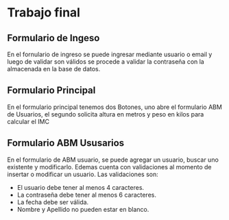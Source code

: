 # Trabajo final

## Formulario de Ingeso
En el fornulario de ingreso se puede ingresar mediante usuario o email y luego de validar 
son válidos se procede a validar la contraseña con la almacenada en la base de datos.

## Formulario Principal
En el formulario principal tenemos dos Botones, uno abre el formulario ABM de Usuarios, 
el segundo solicita altura en metros y peso en kilos para calcular el IMC

## Formulario ABM Ususarios
En el formulario de ABM usuario, se puede agregar un usuario, buscar uno existente y modificarlo. Edemas cuenta con validaciones al momento de insertar o modificar un usuario.
Las validaciones son:
* El usuario debe tener al menos 4 caracteres.
* La contraseña debe tener al menos 6 caracteres.
* La fecha debe ser válida.
* Nombre y Apellido no pueden estar en blanco.

